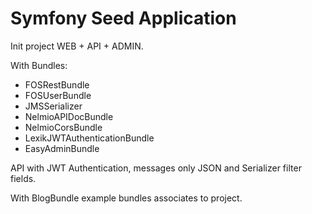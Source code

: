 Symfony Seed Application
=====================

Init project WEB + API + ADMIN. 

With Bundles:
- FOSRestBundle
- FOSUserBundle
- JMSSerializer
- NelmioAPIDocBundle
- NelmioCorsBundle
- LexikJWTAuthenticationBundle
- EasyAdminBundle

API with JWT Authentication, messages only JSON and Serializer filter fields.

With BlogBundle example bundles associates to project.